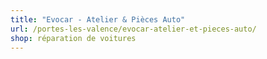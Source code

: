 ```yaml
---
title: "Evocar - Atelier & Pièces Auto"
url: /portes-les-valence/evocar-atelier-et-pieces-auto/
shop: réparation de voitures
---
```

